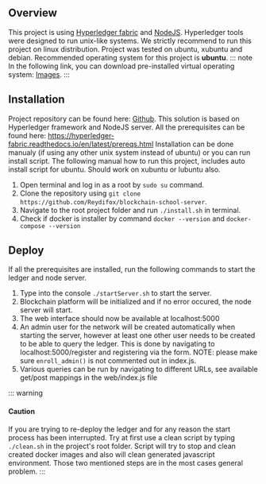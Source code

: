 ## Overview
This project is using [Hyperledger fabric](https://hyperledger-fabric.readthedocs.io/) and [NodeJS](https://nodejs.org/). Hyperledger tools were designed to run unix-like systems. We strictly recommend to run this project on linux distribution.
Project was tested on ubuntu, xubuntu and debian. Recommended operating system for this project is **ubuntu**.
::: note
In the following link, you can download pre-installed virtual operating system: [Images](https://virtual-machines.github.io/).
:::

## Installation
Project repository can be found here: [Github](https://github.com/Reydifox/blockchain-school-server). This solution is based on Hyperledger framework and NodeJS server. All the prerequisites can be found here: https://hyperledger-fabric.readthedocs.io/en/latest/prereqs.html
Installation can be done manualy (if using any other unix system instead of ubuntu) or you can run install script. The following manual how to run this project, includes auto install script for ubuntu. Should work on xubuntu or lubuntu also.

1. Open terminal and log in as a root by `sudo su` command.
2. Clone the repository using `git clone https://github.com/Reydifox/blockchain-school-server`.
3. Navigate to the root project folder and run `./install.sh` in terminal.
4. Check if docker is installer by command `docker --version` and `docker-compose --version`

## Deploy
If all the prerequisites are installed, run the following commands to start the ledger and node server.
1. Type into the console `./startServer.sh` to start the server.
2. Blockchain platform will be initialized and if no error occured, the node server will start.
3. The web interface should now be available at localhost:5000
4. An admin user for the network will be created automatically when starting the server, however at least one other user needs to be created to be able to query the ledger. This is done by navigating to localhost:5000/register and registering via the form.
NOTE: please make sure ```enroll_admin()``` is not commented out in index.js.
5. Various queries can be run by navigating to different URLs, see available get/post mappings in the web/index.js file

::: warning
#### <i class="fa fa-warning"></i> Caution
If you are trying to re-deploy the ledger and for any reason the start process has been interrupted. Try at first use a clean script by typing `./clean.sh` in the project's root folder. Script will try to stop and clean created docker images and also will clean generated javascript environment. Those two mentioned steps are in the most cases general problem.
:::
